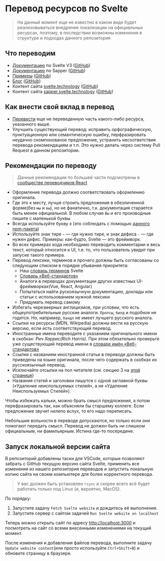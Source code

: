 # Перевод ресурсов по Svelte

> На данный момент еще не известно в каком виде будет реализовываться внедрение локализации на официальных ресурсах, поэтому, в последствии возможны изменения в структуре и подходах данного репозитория 

## Что переводим
* [Документацию](https://v3.svelte.technology/guide) по Svelte V3 ([GitHub](https://github.com/sveltejs/svelte/tree/master/site/content/guide))
* [Документацию](https://sapper.svelte.technology/guide) по Sapper ([GitHub](https://github.com/sveltejs/sapper.svelte.technology/tree/master/content/guide))
* [Примеры](https://v3.svelte.technology/repl) ([GitHub](https://github.com/sveltejs/svelte/tree/master/site/content/examples))
* [Блог](https://v3.svelte.technology/blog) ([GitHub](https://github.com/sveltejs/svelte/tree/master/site/content/blog))
* Контент сайта [svelte.technology](https://v3.svelte.technology) ([GitHub](https://github.com/sveltejs/svelte/tree/master/site/src))
* Контент сайта [sapper.svelte.technology](https://sapper.svelte.technology) ([GitHub](https://github.com/sveltejs/sapper.svelte.technology/tree/master/src))

## Как внести свой вклад в перевод
* [Перевести](https://github.com/AlexxNB/svelte3-translation-ru/issues/6) еще не переведенную часть какого-либо ресурса, указанного выше.
* Улучшить существующий перевод: исправить орфографическую, пунктуационную или семантическую ошибку, перфразировать неудачно скомпонованое предложение, устранить несоответствия перевода рекомендациям и т.п. Это нужно делать через систему Pull Request в данном репозитории.

## Рекомендации по переводу

>Данные рекомендации по большей части подсмотрены в [сообществе переводчиков React](https://github.com/reactjs/ru.reactjs.org/blob/master/TRANSLATION.md)

* Оформление перевода должно соответствовать оформлению оригинала. 
* Где это к месту, лучше строить предложения в обезличенной форме(без `мы` и `вы`), но не фанатично, т.к. документация старается быть менее официальной. В любом случае `Вы` и его производные пишите с маленькой буквы
* Всегда используйте букву `ё` (это соблюдать с помощью [данного npm-пакета](https://github.com/hcodes/eyo))
* Используйте знак тире `—` — где нужно тире, и знак дефиса `-` — где нужен дефис. Примеры: как-будто, Svelte — это фреймворк.
* Во всех примерах кода необходимо переводить комментарии и весь текст, который относится к UI, т.е. то, что пользователь увидит при запуске такого примера.
* Перевод лексики, терминов и прочего должны быть согласованы со следующим списком в порядке убывания приоритета:
  * Наш [словарь терминов](DICTIONARY.md) Svelte
  *  [Словарь «Веб-стандартов»](https://github.com/web-standards-ru/dictionary)
  * Аналоги в переводах документации других известных UI-фреймворках(Vue, React, Angular)
  * Попытаться найти рускоязычную документацию, доклады или статьи с использованием нужной лексики
  * Придумать перевод самому 
* Избегать черезмерных англицизмов, при условии, что есть общеупотребительные русские аналоги. `Пропсы`, `билд` и подобное не годятся. Но, например, `бандл` не имеет лучшего русского аналога.
* Ссылки на ресурсы (MDN, Wikipedia) должны вести на русскую версию, если есть соответствующий перевод.
* Иностранные имена переводите с указанием оригинального имени в скобках: *Рич Харрис(Rich Harris)*. При этом обязательно проверьте уже существующий перевод имени в [словаре имён «Веб-стандартов»](https://github.com/web-standards-ru/dictionary/blob/master/names.md)
* Ссылки с названием иностранной статьи в переводе должны быть приведены на языке оригинала, после чего содержать в скобках их русскоязычный перевод.
* Исключайте отсылки на пол читателя (см. секцию 3 на [этой странице](http://www.un.org/ru/gender-inclusive-language/guidelines.shtml))
* Названия статей и заголовки пишутся с одной заглавной буквы («Удаление неиспользуемых стилей», а не «Удаление Неиспользуемых Стилей»).

Чтобы избежать кальки, можно брать смысл предложения, а потом перефразировать так, как объясняли бы старшему коллеге. Если предложение звучит нелепо вслух, то его надо переписать.

Небольшие вольности в переводе допускаются, но только если они помогают передать смысл. Перевод не должен быть ни слишком официальным, ни фамильярным. Истина где-то посередине.

## Запуск локальной версии сайта

В репозиторий добавлены таски для VSCode, которые позволяют забрать с GitHub текущую версию сайта Svelte, применить все изменения из нашего репозитория переводов и запустить локальную копию сайта на своем компьютере для более корректного перевода.

>У вас должен быть установлен `rsync` и скорее всего всё будет работать только под Linux (и, вероятно, MacOS).

По порядку:

1. Запустите задачу `Fetch Svelte website` и дождитесь её выполнения.
2. Запустите сервер с сайтом задачей `Run Svelte website on localhost`

Теперь можно открыть сайт по адресу [http://localhost:3000]() и посмотреть на сайт со всеми внесенными изменениями на текущий момент.

После изменения и добавления файлов перевода, выполните задачу `Update website content`(или просто используйте `Ctrl+Shift+B`) и обновите страницу в браузере.
